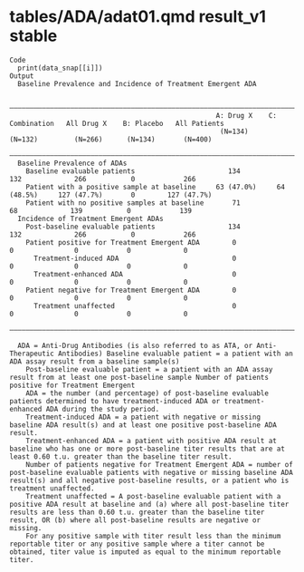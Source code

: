 # tables/ADA/adat01.qmd result_v1 stable

    Code
      print(data_snap[[i]])
    Output
      Baseline Prevalence and Incidence of Treatment Emergent ADA
      
      ——————————————————————————————————————————————————————————————————————————————————————————————————————————————————————
                                                       A: Drug X    C: Combination   All Drug X    B: Placebo   All Patients
                                                        (N=134)        (N=132)         (N=266)      (N=134)       (N=400)   
      ——————————————————————————————————————————————————————————————————————————————————————————————————————————————————————
      Baseline Prevalence of ADAs                                                                                           
        Baseline evaluable patients                       134            132             266           0            266     
        Patient with a positive sample at baseline     63 (47.0%)     64 (48.5%)     127 (47.7%)       0        127 (47.7%) 
        Patient with no positive samples at baseline       71             68             139           0            139     
      Incidence of Treatment Emergent ADAs                                                                                  
        Post-baseline evaluable patients                  134            132             266           0            266     
        Patient positive for Treatment Emergent ADA        0              0               0            0             0      
          Treatment-induced ADA                            0              0               0            0             0      
          Treatment-enhanced ADA                           0              0               0            0             0      
        Patient negative for Treatment Emergent ADA        0              0               0            0             0      
          Treatment unaffected                             0              0               0            0             0      
      ——————————————————————————————————————————————————————————————————————————————————————————————————————————————————————
      
      ADA = Anti-Drug Antibodies (is also referred to as ATA, or Anti-Therapeutic Antibodies) Baseline evaluable patient = a patient with an ADA assay result from a baseline sample(s)
        Post-baseline evaluable patient = a patient with an ADA assay result from at least one post-baseline sample Number of patients positive for Treatment Emergent
        ADA = the number (and percentage) of post-baseline evaluable patients determined to have treatment-induced ADA or treatment-enhanced ADA during the study period.
        Treatment-induced ADA = a patient with negative or missing baseline ADA result(s) and at least one positive post-baseline ADA result.
        Treatment-enhanced ADA = a patient with positive ADA result at baseline who has one or more post-baseline titer results that are at least 0.60 t.u. greater than the baseline titer result.
        Number of patients negative for Treatment Emergent ADA = number of post-baseline evaluable patients with negative or missing baseline ADA result(s) and all negative post-baseline results, or a patient who is treatment unaffected.
        Treatment unaffected = A post-baseline evaluable patient with a positive ADA result at baseline and (a) where all post-baseline titer results are less than 0.60 t.u. greater than the baseline titer result, OR (b) where all post-baseline results are negative or missing.
        For any positive sample with titer result less than the minimum reportable titer or any positive sample where a titer cannot be obtained, titer value is imputed as equal to the minimum reportable titer.

